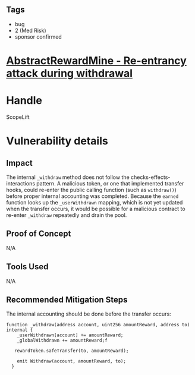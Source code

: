 ## Tags

- bug
- 2 (Med Risk)
- sponsor confirmed

# [AbstractRewardMine - Re-entrancy attack during withdrawal](https://github.com/code-423n4/2021-11-malt-findings/issues/333) 

# Handle

ScopeLift


# Vulnerability details

## Impact

The internal `_withdraw` method does not follow the checks-effects-interactions pattern. A malicious token, or one that implemented transfer hooks, could re-enter the public calling function (such as `withdraw()`) before proper internal accounting was completed. Because the `earned` function looks up the `_userWithdrawn` mapping, which is not yet updated when the transfer occurs, it would be possible for a malicious contract to re-enter `_withdraw` repeatedly and drain the pool.

## Proof of Concept

N/A

## Tools Used

N/A

## Recommended Mitigation Steps

The internal accounting should be done before the transfer occurs:

```solidity
function _withdraw(address account, uint256 amountReward, address to) internal {
    _userWithdrawn[account] += amountReward;
    _globalWithdrawn += amountReward;f

   rewardToken.safeTransfer(to, amountReward);

    emit Withdraw(account, amountReward, to);
  }
```


